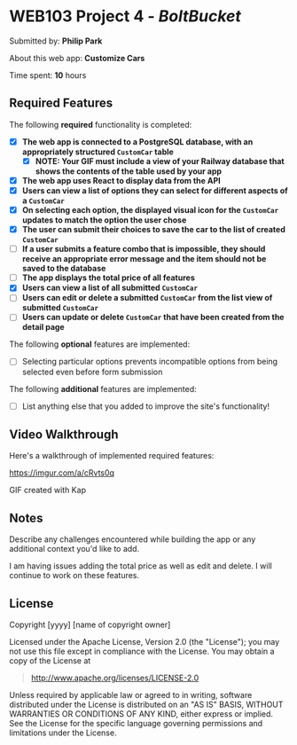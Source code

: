 # WEB103 Project 4 - *BoltBucket*

Submitted by: **Philip Park**

About this web app: **Customize Cars**

Time spent: **10** hours

## Required Features

The following **required** functionality is completed:

<!-- Make sure to check off completed functionality below -->
- [X] **The web app is connected to a PostgreSQL database, with an appropriately structured `CustomCar` table**
  - [X] **NOTE: Your GIF must include a view of your Railway database that shows the contents of the table used by your app**
- [X] **The web app uses React to display data from the API**
- [X] **Users can view a list of options they can select for different aspects of a `CustomCar`**
- [X] **On selecting each option, the displayed visual icon for the `CustomCar` updates to match the option the user chose**
- [X] **The user can submit their choices to save the car to the list of created `CustomCar`**
- [ ] **If a user submits a feature combo that is impossible, they should receive an appropriate error message and the item should not be saved to the database**
- [ ] **The app displays the total price of all features**
- [X] **Users can view a list of all submitted `CustomCar`**
- [ ] **Users can edit or delete a submitted `CustomCar` from the list view of submitted `CustomCar`**
- [ ] **Users can update or delete `CustomCar` that have been created from the detail page**

The following **optional** features are implemented:

- [ ] Selecting particular options prevents incompatible options from being selected even before form submission

The following **additional** features are implemented:

- [ ] List anything else that you added to improve the site's functionality!

## Video Walkthrough

Here's a walkthrough of implemented required features:

https://imgur.com/a/cRvts0q

<!-- Replace this with whatever GIF tool you used! -->
GIF created with Kap
<!-- Recommended tools:
[Kap](https://getkap.co/) for macOS
[ScreenToGif](https://www.screentogif.com/) for Windows
[peek](https://github.com/phw/peek) for Linux. -->

## Notes

Describe any challenges encountered while building the app or any additional context you'd like to add.

I am having issues adding the total price as well as edit and delete. I will continue to work on these features. 

## License

Copyright [yyyy] [name of copyright owner]

Licensed under the Apache License, Version 2.0 (the "License"); you may not use this file except in compliance with the License. You may obtain a copy of the License at

> http://www.apache.org/licenses/LICENSE-2.0

Unless required by applicable law or agreed to in writing, software distributed under the License is distributed on an "AS IS" BASIS, WITHOUT WARRANTIES OR CONDITIONS OF ANY KIND, either express or implied. See the License for the specific language governing permissions and limitations under the License.
